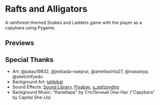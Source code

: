 # Rafts and Alligators

 A rainforest-themed Snakes and Ladders game with the player as a capybara using Pygame.

## Previews


## Special Thanks
- Art: @palau19832, @jedsada-naeprai, @ameliasinta27, @irasutoya, @sketchifyedu
- Background Art: [tahbikat](https://www.deviantart.com/tahbikat/art/Swamp-Background-440292485)
- Sound Effects: [Sound Library](https://www.youtube.com/watch?v=Q7KktrH2T34&list=PPSV), [Pixabay](https://pixabay.com/), [u_qpfzpydtro](https://pixabay.com/users/u_qpfzpydtro-29496424/)
- Background Music: "Капибара" by СтоЛичный Она-Нас ("Capybara" by Capital She-Us)
##

